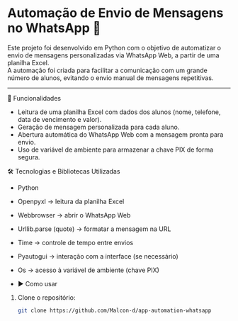 # Automação de Envio de Mensagens no WhatsApp 📲

Este projeto foi desenvolvido em Python com o objetivo de automatizar o envio de mensagens personalizadas via WhatsApp Web, a partir de uma planilha Excel.  
A automação foi criada para facilitar a comunicação com um grande número de alunos, evitando o envio manual de mensagens repetitivas.

---

  🚀 Funcionalidades
- Leitura de uma planilha Excel com dados dos alunos (nome, telefone, data de vencimento e valor).  
- Geração de mensagem personalizada para cada aluno.  
- Abertura automática do WhatsApp Web com a mensagem pronta para envio.  
- Uso de variável de ambiente para armazenar a chave PIX de forma segura.  

🛠️ Tecnologias e Bibliotecas Utilizadas
- Python  
- Openpyxl → leitura da planilha Excel  
- Webbrowser → abrir o WhatsApp Web  
- Urllib.parse (quote) → formatar a mensagem na URL  
- Time → controle de tempo entre envios  
- Pyautogui → interação com a interface (se necessário)  
- Os → acesso à variável de ambiente (chave PIX)

- ▶️ Como usar
1. Clone o repositório:  
   ```bash
   git clone https://github.com/Malcon-d/app-automation-whatsapp
